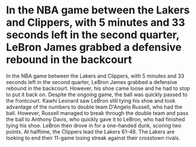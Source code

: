 # In the NBA game between the Lakers and Clippers, with 5 minutes and 33 seconds left in the second quarter, LeBron James grabbed a defensive rebound in the backcourt 
 In the NBA game between the Lakers and Clippers, with 5 minutes and 33 seconds left in the second quarter, LeBron James grabbed a defensive rebound in the backcourt. However, his shoe came loose and he had to stop to put it back on. Despite the ongoing game, the ball was quickly passed to the frontcourt. Kawhi Leonard saw LeBron still tying his shoe and took advantage of the numbers to double team D'Angelo Russell, who had the ball. However, Russell managed to break through the double team and pass the ball to Anthony Davis, who quickly gave it to LeBron, who had finished tying his shoe. LeBron then drove in for a one-handed dunk, scoring two points. At halftime, the Clippers lead the Lakers 61-48. The Lakers are looking to end their 11-game losing streak against their crosstown rivals.